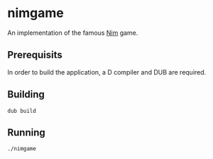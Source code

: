 # nimgame

An implementation of the famous [Nim](https://en.wikipedia.org/wiki/Nim) game.

## Prerequisits

In order to build the application, a D compiler and DUB are required.

## Building

```
dub build
```

## Running

```
./nimgame
```
